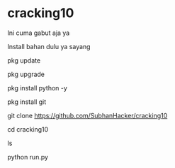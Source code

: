 # cracking10
Ini cuma gabut aja ya
  

Install bahan dulu ya sayang

pkg update

pkg upgrade

pkg install python -y

pkg install git

git clone https://github.com/SubhanHacker/cracking10

cd cracking10

ls

python run.py

